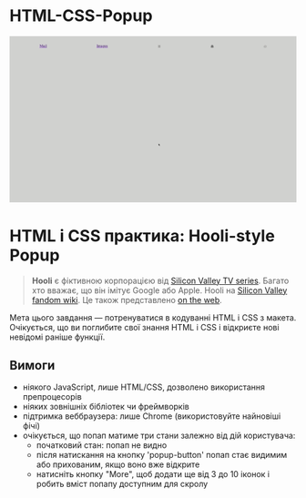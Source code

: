 # HTML-CSS-Popup

![html-css-popup](./img/html-css-popup.gif)

# HTML і CSS практика: Hooli-style Popup

> **Hooli** є фіктивною корпорацією від
> [Silicon Valley TV series](https://www.imdb.com/title/tt2575988/).
> Багато хто вважає, що він імітує Google або Apple.
> Hooli на [Silicon Valley fandom wiki](https://silicon-valley.fandom.com/wiki/Hooli).
> Це також представлено [on the web](http://www.hooli.xyz/).

Мета цього завдання — потренуватися в кодуванні HTML і CSS з макета. Очікується, що ви поглибите свої знання HTML і CSS і відкриєте нові невідомі раніше функції.

## Вимоги

- ніякого JavaScript, лише HTML/CSS, дозволено використання препроцесорів
- ніяких зовнішніх бібліотек чи фреймворків
- підтримка веббраузера: лише Chrome (використовуйте найновіші фічі)
- очікується, що попап матиме три стани залежно від дій користувача:
  - початковий стан: попап не видно
  - після натискання на кнопку 'popup-button'
    попап стає видимим або прихованим, якщо воно вже відкрите
  - натисніть кнопку "More", щоб додати ще від 3 до 10 іконок і
    робить вміст попапу доступним для скролу
